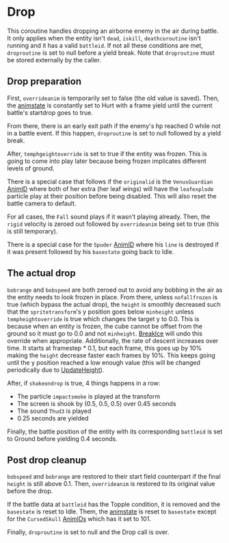 # Drop

This coroutine handles dropping an airborne enemy in the air during battle. It only applies when the entity isn't `dead`, `iskill`, `deathcoroutine` isn't running and it has a valid `battleid`. If not all these conditions are met, `droproutine` is set to null before a yield break. Note that `droproutine` must be stored externally by the caller.

## Drop preparation

First, `overrideanim` is temporarily set to false (the old value is saved). Then, the [animstate](../Animations/animstate.md) is constantly set to Hurt with a frame yield until the current battle's startdrop goes to true.

From there, there is an early exit path if the enemy's hp reached 0 while not in a battle event. If this happen, `droproutine` is set to null followed by a yield break.

After, `temphgeightoverride` is set to true if the entity was frozen. This is going to come into play later because being frozen implicates different levels of ground.

There is a special case that follows if the `originalid` is the `VenusGuardian` [AnimID](../../../Enums%20and%20IDs/AnimIDs.md) where both of her extra (her leaf wings) will have the `leafexplode` particle play at their position before being disabled. This will also reset the battle camera to default.

For all cases, the `Fall` sound plays if it wasn't playing already. Then, the `rigid` velocity is zeroed out followed by `overrideanim` being set to true (this is still temporary).

There is a special case for the `Spuder` [AnimID](../../../Enums%20and%20IDs/AnimIDs.md) where his `line` is destroyed if it was present followed by his `basestate` going back to Idle.

## The actual drop

`bobrange` and `bobspeed` are both zeroed out to avoid any bobbing in the air as the entity needs to look frozen in place. From there, unless `nofallfrozen` is true (which bypass the actual drop), the `height` is smoothly decreased such that the `spritetransform`'s y position goes below `minheight` unless `tempheightoverride` is true which changes the target y to 0.0. This is because when an entity is frozen, the cube cannot be offset from the ground so it must go to 0.0 and not `minheight`. [BreakIce](Freeze%20handling.md#breakice) will undo this override when appropriate. Additionally, the rate of descent increases over time. It starts at framestep * 0.1, but each frame, this goes up by 10% making the `height` decrease faster each frames by 10%. This keeps going until the y position reached a low enough value (this will be changed periodically due to [UpdateHeight](../Update%20process/UpdateHeight.md)).

After, if `shakeondrop` is true, 4 things happens in a row:

* The particle `impactsmoke` is played at the transform
* The screen is shook by (0.5, 0.5, 0.5) over 0.45 seconds
* The sound `Thud3` is played
* 0.25 seconds are yielded

Finally, the battle position of the entity with its corresponding `battleid` is set to Ground before yielding 0.4 seconds.

## Post drop cleanup

`bobspeed` and `bobrange` are restored to their start field counterpart if the final `height` is still above 0.1. Then, `overrideanim` is restored to its original value before the drop.

If the battle data at `battleid` has the Topple condition, it is removed and the `basestate` is reset to Idle. Them, the [animstate](../Animations/animstate.md) is reset to `basestate` except for the `CursedSkull` [AnimIDs](../../../Enums%20and%20IDs/AnimIDs.md) which has it set to 101.

Finally, `droproutine` is set to null and the Drop call is over.
